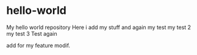 # hello-world
My hello world repository
 Here i add my stuff
 and again
 my test
my test 2
my test 3
Test again

add for my feature modif.

